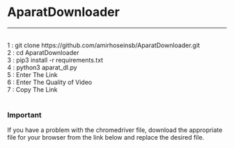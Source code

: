 # AparatDownloader
---
<tr>
<br>
1 : git clone https://github.com/amirhoseinsb/AparatDownloader.git 
<br>
2 : cd AparatDownloader 
<br>
3 : pip3 install -r requirements.txt
<br>
4 : python3 aparat_dl.py
<br>
5 : Enter The Link
<br>
6 : Enter The Quality of Video
<br>
7 : Copy The Link
<br>
<br>

### Important

If you have a problem with the chromedriver file, download the appropriate file for your browser from the link below and replace the desired file.


